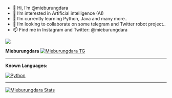 - 👋 Hi, I’m @mieburungdara
- 👀 I’m interested in Artificial intelligence (AI)
- 🌱 I’m currently learning Python, Java and many more..
- 💞️ I’m looking to collaborate on some telegram and Twitter robot project..
- 📫 Find me in Instagram and Twitter: @mieburungdara

![](https://komarev.com/ghpvc/?username=mieburungdara&label=PROFILE+VIEWS)
<!---
https://yhype.me/
![](https://hit.yhype.me/github/profile?user_id=19754986)
mieburungdara/mieburungdara is a ✨ special ✨ repository because its `README.md` (this file) appears on your GitHub profile.
You can click the Preview link to take a look at your changes.
--->



**Mieburungdara**
[![Mieburungdara TG](https://img.shields.io/badge/mieburungdara-30302f?style=flat&logo=telegram)](https://t.me/mieburungdara)

---

**Known Languages:**

[![Python](https://img.shields.io/badge/-Python-%232c3e50?style=flat-square&logo=python)](https://python.org)

---

[![Mieburungdara Stats](https://github-readme-stats.vercel.app/api?username=mieburungdara&show_icons=true&theme=cobalt)](https://github.com/mieburungdara)
